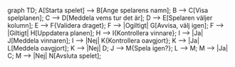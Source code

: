 graph TD;
    A[Starta spelet] --> B[Ange spelarens namn];
    B --> C[Visa spelplanen];
    C --> D[Meddela vems tur det är];
    D --> E[Spelaren väljer kolumn];
    E --> F{Validera draget};
    F --> |Ogiltigt| G[Avvisa, välj igen];
    F --> |Giltigt| H[Uppdatera planen];
    H --> I{Kontrollera vinnare};
    I --> |Ja| J[Meddela vinnaren];
    I --> |Nej| K{Kontrollera oavgjort};
    K --> |Ja| L[Meddela oavgjort];
    K --> |Nej| D;
    J --> M{Spela igen?};
    L --> M;
    M --> |Ja| C;
    M --> |Nej| N[Avsluta spelet];
